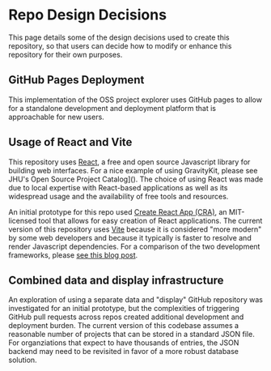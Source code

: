 # Repo Design Decisions

This page details some of the design decisions used to create this repository, so that users can decide how to modify or enhance this repository for their own purposes.

## GitHub Pages Deployment

This implementation of the OSS project explorer uses GitHub pages to allow for a standalone development and deployment platform that is approachable for new users.

## Usage of React and Vite

This repository uses [React](https://en.wikipedia.org/wiki/React_(JavaScript_library)), a free and open source Javascript library for building web interfaces. For a nice example of using GravityKit, please see JHU's Open Source Project Catalog](). The choice of using React was made due to local expertise with React-based applications as well as its widespread usage and the availability of free tools and resources.

An initial prototype for this repo used [Create React App (CRA)](https://github.com/facebook/create-react-app), an MIT-licensed tool that allows for easy creation of React applications. The current version of this repository uses [Vite](https://vitejs.dev/guide/) because it is considered "more modern" by some web developers and because it typically is faster to resolve and render Javascript dependencies. For a comparison of the two development frameworks, please [see this blog post](https://blog.logrocket.com/vite-3-vs-create-react-app-comparison-migration-guide/).

## Combined data and display infrastructure

An exploration of using a separate data and "display" GitHub repository was investigated for an initial prototype, but the complexities of triggering GitHub pull requests across repos created additional development and deployment burden. The current version of this codebase assumes a reasonable number of projects that can be stored in a standard JSON file. For organziations that expect to have thousands of entries, the JSON backend may need to be revisited in favor of a more robust database solution.  
